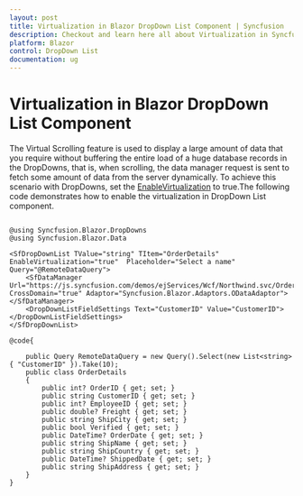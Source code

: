 ```yaml
---
layout: post
title: Virtualization in Blazor DropDown List Component | Syncfusion
description: Checkout and learn here all about Virtualization in Syncfusion Blazor DropDown List component and much more.
platform: Blazor
control: DropDown List
documentation: ug
---
```


# Virtualization in Blazor DropDown List Component

The Virtual Scrolling feature is used to display a large amount of data that you require without buffering the entire load of a huge database records in the DropDowns, that is, when scrolling, the data manager request is sent to fetch some amount of data from the server dynamically. To achieve this scenario with DropDowns, set the [EnableVirtualization](https://help.syncfusion.com/cr/blazor/Syncfusion.Blazor.DropDowns.SfDropDownList-2.html#Syncfusion_Blazor_DropDowns_SfDropDownList_2_EnableVirtualization) to true.The following code demonstrates how to enable the virtualization in DropDown List component.

```cshtml

@using Syncfusion.Blazor.DropDowns
@using Syncfusion.Blazor.Data 

<SfDropDownList TValue="string" TItem="OrderDetails" EnableVirtualization="true"  Placeholder="Select a name" Query="@RemoteDataQuery">
    <SfDataManager Url="https://js.syncfusion.com/demos/ejServices/Wcf/Northwind.svc/Orders" CrossDomain="true" Adaptor="Syncfusion.Blazor.Adaptors.ODataAdaptor"></SfDataManager>
    <DropDownListFieldSettings Text="CustomerID" Value="CustomerID"></DropDownListFieldSettings>
</SfDropDownList>

@code{

    public Query RemoteDataQuery = new Query().Select(new List<string> { "CustomerID" }).Take(10);
    public class OrderDetails
    {
        public int? OrderID { get; set; }
        public string CustomerID { get; set; }
        public int? EmployeeID { get; set; }
        public double? Freight { get; set; }
        public string ShipCity { get; set; }
        public bool Verified { get; set; }
        public DateTime? OrderDate { get; set; }
        public string ShipName { get; set; }
        public string ShipCountry { get; set; }
        public DateTime? ShippedDate { get; set; }
        public string ShipAddress { get; set; }
    }
}
```



